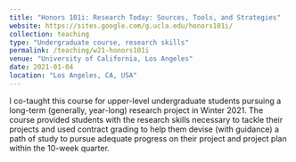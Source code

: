 ```yaml
---
title: "Honors 101i: Research Today: Sources, Tools, and Strategies"
website: https://sites.google.com/g.ucla.edu/honors101i/
collection: teaching 
type: "Undergraduate course, research skills"
permalink: /teaching/w21-honors101i
venue: "University of California, Los Angeles"
date: 2021-01-04
location: "Los Angeles, CA, USA"
---
```


I co-taught this course for upper-level undergraduate students pursuing a long-term (generally, year-long) research project in Winter 2021. The course provided students with the research skills necessary to tackle their projects and used contract grading to help them devise (with guidance) a path of study to pursue adequate progress on their project and project plan within the 10-week quarter.
